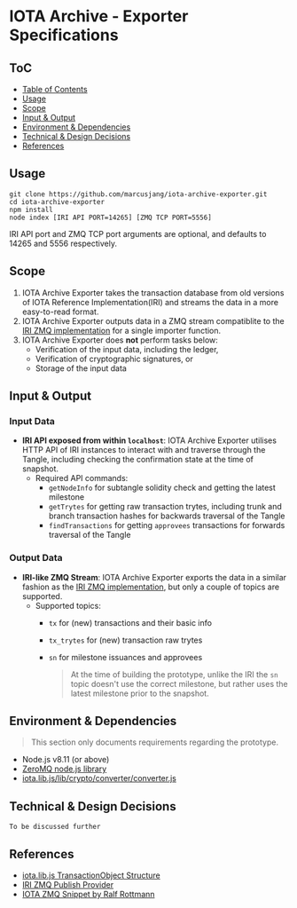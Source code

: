 IOTA Archive - Exporter Specifications
===
## ToC
* [Table of Contents](#toc)
* [Usage](#usage)
* [Scope](#scope)
* [Input & Output](#input--output)
* [Environment & Dependencies](#environment--dependencies)
* [Technical & Design Decisions](#technical--design-Decisions)
* [References](#references)

## Usage
    git clone https://github.com/marcusjang/iota-archive-exporter.git
    cd iota-archive-exporter
    npm install
    node index [IRI API PORT=14265] [ZMQ TCP PORT=5556]

IRI API port and ZMQ TCP port arguments are optional, and defaults to 14265 and 5556 respectively.

## Scope
1. IOTA Archive Exporter takes the transaction database from old versions of IOTA Reference Implementation(IRI) and streams the data in a more easy-to-read format.
2. IOTA Archive Exporter outputs data in a ZMQ stream compatiblite to the [IRI ZMQ implementation](https://github.com/iotaledger/iri/blob/dev/src/main/java/com/iota/iri/zmq/README.md) for a single importer function.
3. IOTA Archive Exporter does **not** perform tasks below:
    * Verification of the input data, including the ledger,
    * Verification of cryptographic signatures, or
    * Storage of the input data

## Input & Output
### Input Data
* **IRI API exposed from within `localhost`**: IOTA Archive Exporter utilises HTTP API of IRI instances to interact with and traverse through the Tangle, including checking the confirmation state at the time of snapshot.
    * Required API commands:
        * `getNodeInfo` for subtangle solidity check and getting the latest milestone
        * `getTrytes` for getting raw transaction trytes, including trunk and branch transaction hashes for backwards traversal of the Tangle
        * `findTransactions` for getting `approvees` transactions for forwards traversal of the Tangle

### Output Data
* **IRI-like ZMQ Stream**: IOTA Archive Exporter exports the data in a similar fashion as the [IRI ZMQ implementation](https://github.com/iotaledger/iri/blob/dev/src/main/java/com/iota/iri/zmq/README.md), but only a couple of topics are supported.
    * Supported topics:
        * `tx` for (new) transactions and their basic info
        * `tx_trytes` for (new) transaction raw trytes
        * `sn` for milestone issuances and approvees

           > At the time of building the prototype, unlike the IRI the `sn` topic doesn't use the correct milestone, but rather uses the latest milestone prior to the snapshot. 

## Environment & Dependencies

> This section only documents requirements regarding the prototype.

* Node.js v8.11 (or above)
* [ZeroMQ node.js library](https://github.com/zeromq/zeromq.js)
* [iota.lib.js/lib/crypto/converter/converter.js](https://github.com/iotaledger/iota.lib.js/blob/develop/lib/crypto/converter/converter.js)

## Technical & Design Decisions
    To be discussed further

## References
* [iota.lib.js TransactionObject Structure](https://github.com/iotaledger/iota.lib.js/blob/develop/lib/utils/utils.js#L169)
* [IRI ZMQ Publish Provider](https://github.com/iotaledger/iri/blob/master/src/main/java/com/iota/iri/storage/ZmqPublishProvider.java)
* [IOTA ZMQ Snippet by Ralf Rottmann](https://gist.github.com/ralfr/3a411a6449ff942b10b45adaaa8528ba)
